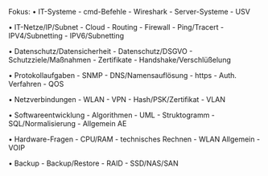 Fokus:
• IT-Systeme
    - cmd-Befehle
    - Wireshark 
    - Server-Systeme
    - USV

• IT-Netze/IP/Subnet
    - Cloud
    - Routing
    - Firewall
    - Ping/Tracert
    - IPV4/Subnetting
    - IPV6/Subnetting

• Datenschutz/Datensicherheit
    - Datenschutz/DSGVO
    - Schutzziele/Maßnahmen
    - Zertifikate
    - Handshake/Verschlüßelung

• Protokollaufgaben
    - SNMP
    - DNS/Namensauflösung
    - https
    - Auth. Verfahren
    - QOS
    
• Netzverbindungen
    - WLAN
    - VPN
    - Hash/PSK/Zertifikat
    - VLAN

• Softwareentwicklung
    - Algorithmen
    - UML
    - Struktogramm
    - SQL/Normalisierung
    - Allgemein AE 

• Hardware-Fragen
    - CPU/RAM
    - technisches Rechnen
    - WLAN Allgemein
    - VOIP 

• Backup
    - Backup/Restore 
    - RAID
    - SSD/NAS/SAN